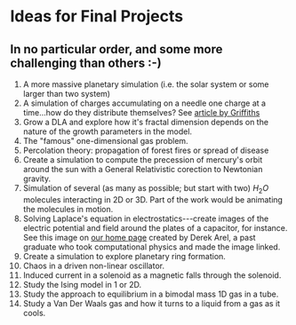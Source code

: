 # Ideas for Final Projects

## In no particular order, and some more challenging than others :-)

1. A more massive planetary simulation (i.e. the solar system or some larger than two system)
2. A simulation of charges accumulating on a needle one charge at a time...how do they distribute themselves? See [article by Griffiths](https://pubs.aip.org/aapt/ajp/article/64/6/706/1054817/Charge-density-on-a-conducting-needle)
3. Grow a DLA and explore how it's fractal dimension depends on the nature of the growth parameters in the model. 
4. The "famous" one-dimensional gas problem.
5. Percolation theory: propagation of forest fires or spread of disease
6. Create a simulation to compute the precession of mercury's orbit around the sun with a General Relativistic corection to Newtonian gravity.
7. Simulation of several (as many as possible; but start with two) $H_2O$ molecules interacting in 2D or 3D. Part of the work would be animating the molecules in motion. 
8. Solving Laplace's equation in electrostatics---create images of the electric potential and field around the plates of a capacitor, for instance. See this image on [our home page](https://usm.maine.edu/department-physics/) created by Derek Arel, a past graduate who took computational physics and made the image linked.
9. Create a simulation to explore planetary ring formation. 
10. Chaos in a driven non-linear oscillator.
11. Induced current in a solenoid as a magnetic falls through the solenoid.
12. Study the Ising model in 1 or 2D.
13. Study the approach to equilibrium in a bimodal mass 1D gas in a tube.
14. Study a Van Der Waals gas and how it turns to a liquid from a gas as it cools.
